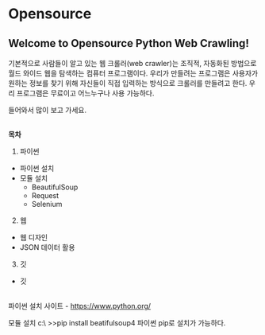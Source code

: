 # Opensource

## **Welcome to Opensource Python Web Crawling!** 

기본적으로 사람들이 알고 있는 웹 크롤러(web crawler)는 조직적, 자동화된 방법으로 월드 와이드 웹을 탐색하는 컴퓨터 프로그램이다. 우리가 만들려는 프로그램은 사용자가 원하는 정보를 찾기 위해 자신들이 직접 입력하는 방식으로 크롤러를 만들려고 한다. 우리 프로그램은 무료이고 어느누구나 사용 가능하다. 

들어와서 많이 보고 가세요.

##

**목차**

1. 파이썬
  - 파이썬 설치
  - 모듈 설치
    - BeautifulSoup
    - Request
    - Selenium
    
2. 웹
  - 웹 디자인
  - JSON 데이터 활용

3. 깃
  - 깃


##


파이썬 설치 사이트 - https://www.python.org/

모듈 설치 
c:\ >>pip install beatifulsoup4
파이썬 pip로 설치가 가능하다.

